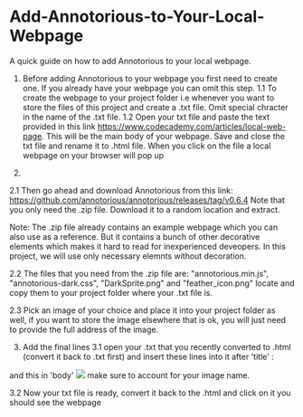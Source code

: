 # Add-Annotorious-to-Your-Local-Webpage
A quick guide on how to add Annotorious to your local webpage. 

1. Before adding Annotorious to your webpage you first need to create one. If you already have your webpage you can omit this step.
1.1 To create the webpage to your project folder i.e whenever you want to store the files of this project and create a .txt file. 
Omit special chracter in the name of the .txt file. 
1.2 Open your txt file and paste the text provided in this link 
https://www.codecademy.com/articles/local-web-page. This will be the main body of your webpage. Save and close the txt file and rename
it to .html file.  When you click on the file a local webpage on your browser will pop up

2. 
2.1 Then go ahead and download Annotorious from this link: https://github.com/annotorious/annotorious/releases/tag/v0.6.4
Note that you only need the .zip file. Download it to a random location and extract.

Note: The .zip file already contains an example webpage which you can also use as a reference. But it contains a bunch of other
decorative elements which makes it hard to read for inexperienced deveopers. In this project, we will use only necessary elemnts 
without decoration. 

2.2 The files that you need from the .zip file are:
"annotorious.min.js", "annotorious-dark.css", "DarkSprite.png" and "feather_icon.png" locate and copy them to your project folder where 
your .txt file is. 

2.3 Pick an image of your choice and place it into your project folder as well, if you want to store the image elsewhere that is ok, you
will just need to provide the full address of the image. 

3. Add the final lines 
3.1 open your .txt that you recently converted to .html (convert it back to .txt first) and insert these lines into it after  'title' :
<link rel="stylesheet" href="annotorious-dark.css" />
<script src="annotorious.min.js"></script>
      
and this in 'body' 
<img src="file:a.jpeg" class="annotatable">
make sure to account for your image name. 

3.2 Now your txt file is ready, convert it back to the .html and click on it you should see the webpage
   
